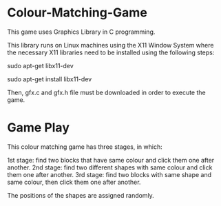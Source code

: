 # Colour-Matching-Game

This game uses Graphics Library in C programming.

This library runs on Linux machines using the X11 Window System where the necessary X11 libraries need to be installed using the following steps:

sudo apt-get libx11-dev

sudo apt-get install libx11-dev

Then, gfx.c and gfx.h file must be downloaded in order to execute the game.

# Game Play

This colour matching game has three stages, in which:

1st stage: find two blocks that have same colour and click them one after another.
2nd stage: find two different shapes with same colour and click them one after another.
3rd stage: find two blocks with same shape and same colour, then click them one after another. 

The positions of the shapes are assigned randomly.
